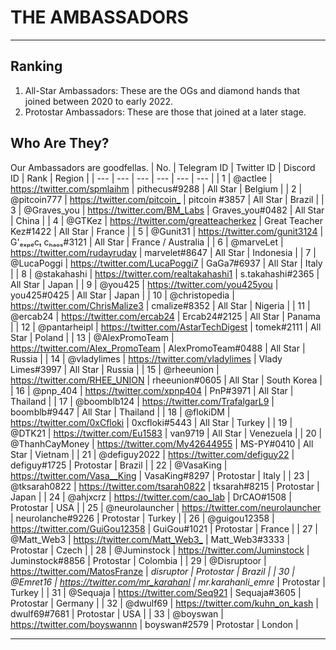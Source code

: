 # THE AMBASSADORS

---
## Ranking
1. All-Star Ambassadors: These are the OGs and diamond hands that joined between 2020 to early 2022.
2. Protostar Ambassadors: These are those that joined at a later stage.

## Who Are They?
Our Ambassadors are goodfellas.
| No. |  Telegram ID | Twitter ID | Discord ID | Rank | Region |
| --- | --- | --- | --- | --- | --- |
| 1 | @actlee |	https://twitter.com/spmlaihm |	pithecus#9288 |	All Star |	Belgium |
| 2 | @pitcoin777 | <https://twitter.com/pitcoin_> | pitcoin #3857	| All Star	| Brazil |
| 3 | @Graves_you |	https://twitter.com/BM_Labs |	Graves_you#0482 |	All Star |	China |
| 4 | @GTKez |	https://twitter.com/greatteacherkez |	Great Teacher Kez#1422 |	All Star |	France |
| 5 | @Gunit31 | https://twitter.com/gunit3124 |	G'ₑₓₚₑcₜ cₕₐₒₛ#3121 |	All Star |	France / Australia |
| 6 | @marveLet |	https://twitter.com/rudayruday |	marvelet#8647 |	All Star |	Indonesia |
| 7 | @LucaPoggi |	https://twitter.com/LucaPoggi7 | GaGa7#6937	| All Star |	Italy |
| 8 | @stakahashi |	https://twitter.com/realtakahashi1 |	s.takahashi#2365 |	All Star |	Japan |
| 9 | @you425 |	https://twitter.com/you425you |	you425#0425 |	All Star |	Japan |
| 10 | @christopedia |	https://twitter.com/ChrisMalize3 | cmalize#8352 |	All Star |	Nigeria |
| 11 | @ercab24 |	https://twitter.com/ercab24 | Ercab24#2125 |	All Star |	Panama |
| 12 | @pantarheipl | 	https://twitter.com/AstarTechDigest |	tomek#2111	| All Star |	Poland |
| 13 | @AlexPromoTeam |	https://twitter.com/Alex_PromoTeam |	AlexPromoTeam#0488 |	All Star |	Russia |
| 14 | @vladylimes |	https://twitter.com/vladylimes |	Vlady Limes#3997 |	All Star |	Russia |
| 15 | @rheeunion |	https://twitter.com/RHEE_UNION |	rheeunion#0605 |	All Star |	South Korea |
| 16 | @pnp_404 | https://twitter.com/xpnp404 |	PnP#3971 |	All Star |	Thailand |
| 17 | @boomblb124 |	https://twitter.com/TrafalgarL9 |	boomblb#9447 |	All Star |	Thailand |
| 18 | @flokiDM | https://twitter.com/0xCfloki |	0xcfloki#5443 |	All Star |	Turkey |
| 19 | @DTK21 |	https://twitter.com/Eu1583 |	van9719 |	All Star |	Venezuela |
| 20 | @ThanhCayMoney | https://twitter.com/My42644955 |	MS-PY#0410 |	All Star |	Vietnam |
| 21 | @defiguy2022 |	https://twitter.com/defiguy22 |	defiguy#1725 |	Protostar |	Brazil |
| 22 | @VasaKing | https://twitter.com/Vasa__King |	VasaKing#8297 |	Protostar |	Italy |
| 23 | @tksarah0822 | https://twitter.com/tsarah0822 |	tksarah#8215 |	Protostar |	Japan |
| 24 | @ahjxcrz |	https://twitter.com/cao_lab |	DrCAO#1508 |	Protostar |	USA |
| 25 | @neurolauncher |	https://twitter.com/neurolauncher |	neurolanche#9226 |	Protostar |	Turkey |
| 26 | @guigou12358 |	https://twitter.com/GuiGou12358 |	GuiGou#1021	| Protostar	| France |
| 27 | @Matt_Web3 |	<https://twitter.com/Matt_Web3_> |	Matt_Web3#3333 |	Protostar |	Czech |
| 28 | @Juminstock	| https://twitter.com/Juminstock |	Juminstock#8856 |	Protostar |	Colombia |
| 29 | @Disruptoor | https://twitter.com/MatosFranze |	__disruptor_ | Protostar |	Brazil |
| 30 | @Emret16 |	https://twitter.com/mr_karahanl |	mr.karahanli_emre_ |	Protostar |	Turkey |
| 31 | @Sequaja |	https://twitter.com/Seq921 |	Sequaja#3605 |	Protostar |	Germany |
| 32 | @dwulf69	| https://twitter.com/kuhn_on_kash |	dwulf69#7681 |	Protostar |	USA |
| 33 | @boyswan |	https://twitter.com/boyswannn	| boyswan#2579 |	Protostar |	London |

---


